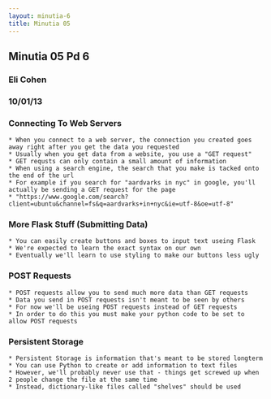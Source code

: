 ```yaml
---
layout: minutia-6
title: Minutia 05
---
```


## Minutia 05 Pd 6
### Eli Cohen
### 10/01/13

### Connecting To Web Servers
    * When you connect to a web server, the connection you created goes away right after you get the data you requested
    * Usually when you get data from a website, you use a "GET request"
    * GET requsts can only contain a small amount of information
    * When using a search engine, the search that you make is tacked onto the end of the url
    * For example if you search for "aardvarks in nyc" in google, you'll actually be sending a GET request for the page
    * "https://www.google.com/search?client=ubuntu&channel=fs&q=aardvarks+in+nyc&ie=utf-8&oe=utf-8"

### More Flask Stuff (Submitting Data)
    * You can easily create buttons and boxes to input text useing Flask
    * We're expected to learn the exact syntax on our own
    * Eventually we'll learn to use styling to make our buttons less ugly
    
### POST Requests 
    * POST requests allow you to send much more data than GET requests
    * Data you send in POST requests isn't meant to be seen by others
    * For now we'll be useing POST requests instead of GET requests
    * In order to do this you must make your python code to be set to allow POST requests 

### Persistent Storage 
    * Persistent Storage is information that's meant to be stored longterm
    * You can use Python to create or add information to text files
    * However, we'll probably never use that - things get screwed up when 2 people change the file at the same time
    * Instead, dictionary-like files called "shelves" should be used
    